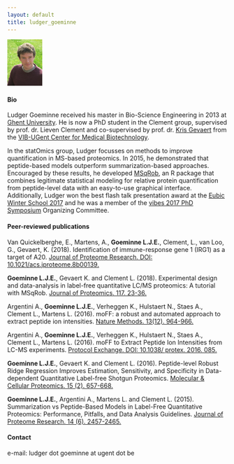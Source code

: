 ```yaml
---
layout: default
title: ludger_goeminne
---
```

<img src="./figs/Ludger_goeminne.jpg" width="80">

#### Bio

Ludger Goeminne received his master in Bio-Science Engineering in 2013 at [Ghent University](https://www.ugent.be). He is now a PhD student in the Clement group, supervised by prof. dr. Lieven Clement and co-supervised by prof. dr. [Kris Gevaert](http://www.vib.be/en/research/scientists/Pages/kris-gevaert-Lab.aspx) from the [VIB-UGent Center for Medical Biotechnology](http://www.vib.be/en/research/departments/Pages/VIB-UGent-Center-for-Medical-Biotechnology.aspx).

In the statOmics group, Ludger focusses on methods to improve quantification in MS-based proteomics. In 2015, he demonstrated that peptide-based models outperform summarization-based approaches. Encouraged by these results, he developed [MSqRob](http://github.com/statOmics/MSqRobHurdlePaper), an R package that combines legitimate statistical modeling for relative protein quantification from peptide-level data with an easy-to-use graphical interface. Additionally, Ludger won the best flash talk presentation award at the [Eubic Winter School 2017](https://www.sciencedirect.com/science/article/pii/S1874391917301203) and he was a member of the [vibes 2017 PhD Symposium](https://vibconferences.be/event/vibes-in-biosciences) Organizing Committee.

#### Peer-reviewed publications

Van Quickelberghe, E., Martens, A., **Goeminne L.J.E.**, Clement, L., van Loo, G., Gevaert, K. (2018). Identification of immune-response gene 1 (IRG1) as a target of A20. [Journal of Proteome Research. DOI: 10.1021/acs.jproteome.8b00139.](https://pubs.acs.org/doi/10.1021/acs.jproteome.8b00139)

**Goeminne L.J.E.**, Gevaert K. and Clement L. (2018). Experimental design and data-analysis in label-free quantitative LC/MS proteomics: A tutorial with MSqRob. [Journal of Proteomics. 117. 23-36.](https://www.sciencedirect.com/science/article/pii/S1874391917301239)

Argentini A., **Goeminne L.J.E.**, Verheggen K., Hulstaert N., Staes A., Clement L., Martens L. (2016). moFF: a robust and automated approach to extract peptide ion intensities. [Nature Methods. 13(12). 964-966.](https://www.nature.com/articles/nmeth.4075)

Argentini A., **Goeminne L.J.E.**, Verheggen K., Hulstaert N., Staes A., Clement L., Martens L. (2016). moFF to Extract Peptide Ion Intensities from LC-MS experiments. [Protocol Exchange. DOI: 10.1038/ protex. 2016. 085.](https://www.nature.com/protocolexchange/protocols/5233)

**Goeminne L.J.E.**, Gevaert K. and Clement L. (2016). Peptide-level Robust Ridge Regression Improves Estimation, Sensitivity, and Specificity in Data-dependent Quantitative Label-free Shotgun Proteomics. [Molecular & Cellular Proteomics. 15 (2). 657-668.](http://www.mcponline.org/content/15/2/657.long)

**Goeminne L.J.E.**, Argentini A., Martens L. and Clement L. (2015). Summarization vs Peptide-Based Models in Label-Free Quantitative Proteomics: Performance, Pitfalls, and Data Analysis Guidelines. [Journal of Proteome Research. 14 (6). 2457-2465.](https://pubs.acs.org/doi/10.1021/pr501223t)

#### Contact

e-mail: ludger dot goeminne at ugent dot be
